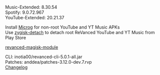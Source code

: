 Music-Extended: 8.30.54  
Spotify: 9.0.72.967  
YouTube-Extended: 20.21.37  

Install [Microg](https://github.com/ReVanced/GmsCore/releases) for non-root YouTube and YT Music APKs  
Use [zygisk-detach](https://github.com/j-hc/zygisk-detach) to detach root ReVanced YouTube and YT Music from Play Store  

[revanced-magisk-module](https://github.com/j-hc/revanced-magisk-module)
  
CLI: inotia00/revanced-cli-5.0.1-all.jar  
Patches: anddea/patches-3.12.0-dev.7.rvp  
[Changelog](https://github.com/anddea/revanced-patches/releases/tag/v3.12.0-dev.7)  
